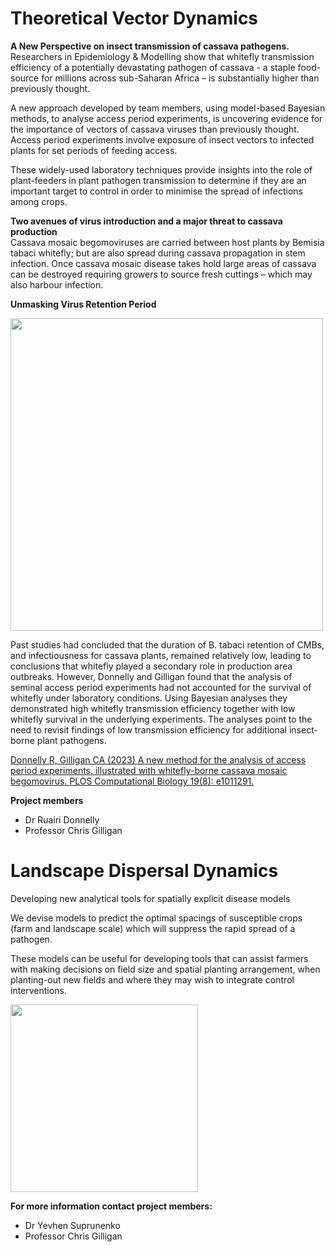 # Theoretical Vector Dynamics

**A New Perspective on insect transmission of cassava pathogens.**<br>Researchers in Epidemiology & Modelling show that
whitefly transmission efficiency of a potentially devastating pathogen of cassava - a staple food-source for millions
across sub-Saharan Africa – is substantially higher than previously thought.

A new approach developed by team members, using model-based Bayesian methods, to analyse access period experiments, is
uncovering evidence for the importance of vectors of cassava viruses than previously thought. Access period experiments
involve exposure of insect vectors to infected plants for set periods of feeding access.

These widely-used laboratory techniques provide insights into the role of plant-feeders in plant pathogen transmission
to determine if they are an important target to control in order to minimise the spread of infections among crops.

**Two avenues of virus introduction and a major threat to cassava production**<br>Cassava mosaic begomoviruses are
carried between host plants by Bemisia tabaci whitefly; but are also spread during cassava propagation in stem
infection. Once cassava mosaic disease takes hold large areas of cassava can be destroyed requiring growers to source
fresh cuttings – which may also harbour infection.

**Unmasking Virus Retention Period**

<img src="../../images/cassava_mosaic_virus.jpg" width="500"/>

Past studies had concluded that the duration of B. tabaci retention of CMBs, and infectiousness for cassava plants,
remained relatively low, leading to conclusions that whitefly played a secondary role in production area outbreaks.
However, Donnelly and Gilligan found that the analysis of seminal access period experiments had not accounted for the
survival of whitefly under laboratory conditions. Using Bayesian analyses they demonstrated high whitefly transmission
efficiency together with low whitefly survival in the underlying experiments. The analyses point to the need to revisit
findings of low transmission efficiency for additional insect-borne plant pathogens.

[Donnelly R, Gilligan CA (2023) A new method for the analysis of access period experiments, illustrated with
whitefly-borne cassava mosaic begomovirus. PLOS Computational Biology 19(8):
e1011291.](https://doi.org/10.1371/journal.pcbi.1011291)

**Project members**

- Dr Ruairi Donnelly
- Professor Chris Gilligan

# Landscape Dispersal Dynamics

Developing new analytical tools for spatially explicit disease models

We devise models to predict the optimal spacings of susceptible crops (farm and landscape scale) which will suppress the
rapid spread of a pathogen.

These models can be useful for developing tools that can assist farmers with making decisions on field size and spatial
planting arrangement, when planting-out new fields and where they may wish to integrate control interventions.

<img src="../../images/landscape_dynamics.png" width="300"/>

**For more information contact project members:**

- Dr Yevhen Suprunenko
- Professor Chris Gilligan